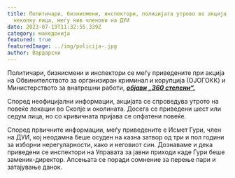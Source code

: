 ```yaml
---
title: Политичари, бизнисмени, инспектори, полицијата утрово во акција, уапсени
  неколку лица, меѓу нив членови на ДУИ
date: 2023-07-19T11:32:55.339Z
category: македонија
featured: true
featuredImage: ../img/policija-.jpg
author: Вардарски
---
```

<!--StartFragment-->

Политичари, бизнисмени и инспектори се меѓу приведените при акција на Обвинителството за организиран криминал и корупција (ОЈОГОКК) и Министерството за внатрешни работи, ***[објави „360 степени“.](https://360stepeni.mk/politichari-biznismeni-inspektori-se-megu-uapsenite-vo-aktsija-na-obvinitelstvoto-i-politsijata/)***

Според неофицијални информации, акцијата се спроведува утрото на повеќе локации во Скопје и околината. Досега се приведени шест или седум лица, но со кривичната пријава се опфатени повеќе.

Според првичните информации, меѓу приведените е Исмет Гури, член на ДУИ, кој неодамна беше осуден на казна затвор од три и пол години за изборни нерегуларности, како и неговиот син. Дознаваме и дека приведени се инспектори на Управата за јавни приходи каде Гури беше заменик-директор. Апсењата се поради сомнение за перење пари и затајување данок.

<!--EndFragment-->